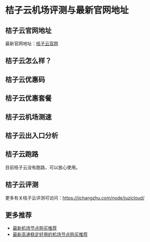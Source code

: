 # 桔子云机场评测与最新官网地址

## 桔子云官网地址
最新官网地址：[桔子云官网](https://jd123.affxc.com/juzicloud/)

## 桔子云怎么样？


## 桔子云优惠码


## 桔子云优惠套餐


## 桔子云机场测速


## 桔子云出入口分析


## 桔子云跑路
目前桔子云没有跑路，可以放心使用。

## 桔子云评测
更多有关桔子云评测可访问：https://jichangzhu.com/node/juzicloud/

## 更多推荐
 - [最新机场节点购买推荐](https://github.com/jiedian123com)
 - [最新高速稳定好用的机场节点购买推荐](https://www.jiedian123.com/?utm_source=github&utm_medium=jiedian123com-details)
